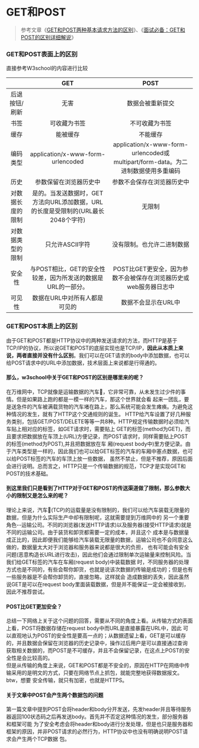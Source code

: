 # GET和POST

> 参考文章《[GET和POST两种基本请求方法的区别](https://www.cnblogs.com/logsharing/p/8448446.html)》、《[面试必备：GET和POST的区别详细解说](https://baijiahao.baidu.com/s?id=1626599028653203490&wfr=spider&for=pc)》

### GET和POST表面上的区别
直接参考W3school的内容进行比较

| |GET|POST|
|:---:|:---:|:---:|
|后退按钮/刷新|无害 |数据会被重新提交|
|书签|可收藏为书签|不可收藏为书签|
|缓存|能被缓存|不能缓存|
|编码类型|application/x-www-form-urlencoded|application/x-www-form-urlencoded或multipart/form-data。为二进制数据使用多重编码|
|历史|参数保留在浏览器历史中|参数不会保存在浏览器历史中|
|对数据长度的限制|是的。当发送数据时，GET方法向URL添加数据，URL的长度是受限制的(URL最长2048个字符)|无限制|
|对数据类型的限制|只允许ASCII字符|没有限制。也允许二进制数据|
|安全性|与POST相比，GET的安全性较差，因为所发送的数据是URL的一部分。|POST比GET更安全，因为参数不会被保存在浏览器历史或web服务器日志中|
|可见性|数据在URL中对所有人都是可见的|数据不会显示在URL中|

### GET和POST本质上的区别
由于GET和POST都是HTTP协议中的两种发送请求的方法，而HTTP是基于TCP/IP的协议，所以说GET和POST的底层实现也是TCP/IP，**因此从本质上来
说，两者直接并没有什么区别**。我们可以在GET请求的body中添加数据，也可以给POST请求中的URL中添加数据，技术层面上来说都是行得通的。  

#### 那么，w3school中关于GET和POST的区别是哪里来的呢？  

在万维网中，TCP就像是运输数据的汽车:car:，它非常可靠，从未发生过少件的事情。但是如果路上跑的都是一模一样的汽车，那这个世界就会看
起来一团乱，要是送急件的汽车被满载货物的汽车堵在路上，那么系统可能会发生瘫痪。为避免这种情况的发生，就有了HTTP这个交通规则的诞生。
HTTP给汽车设置了好几种服务类别，包括GET/POST/DELETE等等一共8种。HTTP规定传输数据时必须给汽车贴上相对应的标签，如GET请求时，需要贴上
GET的标签(method为GET)，而且要求把数据放在车顶上(URL)方便记录，而POST请求时，同样需要贴上POST的标签(method为POST),并且把数据放在车
厢(request body中)里方便记录。由于汽车类型是一样的，因此我们也可以给GET标签的汽车的车厢中塞点数据，也可以给POST标签的汽车的车顶上放一些数据，
虽然不禁止，但是不推荐，原因后面会进行说明。总而言之，HTTP只是一个传输数据的规范，TCP才是实现GET和POST的技术基础。  

#### 到这里我们只是看到了HTTP对于GET和POST的传送渠道做了限制，那么参数大小的限制又是怎么来的呢？  

理论上来说，汽车:car:(TCP)的运载量是没有限制的，我们可以给汽车装载无限量的数据，但是为什么实际生产中却有限制呢，这就需要提到万维网中的
另一个重要角色--运输公司。不同的浏览器(发送HTTP请求)以及服务器(接受HTTP请求)就是不同的运输公司。由于装货和卸货都需要一定的成本，并且这个
成本是与数据量成正比的，因此即便我们能够给汽车装载无限量的数据，运输公司也不会同意这么做的，数据量太大对于浏览器和服务器来说都是很大的负担，
也有可能会有安全问题(恶意构造长URL进行攻击)，因此他们会通过限制单次运输量来控制风险。当我们给GET标签的汽车在车厢(request body)中装载数据
时，不同服务器的处理方式也是不同的，有些会帮你卸货，也就是说该次数据的传输是成功的；但是也有一些服务器是不会帮你卸货的，直接忽略，这样就会
造成数据的丢失，因此虽然说GET是可以在request body里面装载数据，但是并不能保证一定会被接收到，因此不推荐尝试。   

#### POST比GET更加安全？  

总结一下网络上关于这个问题的回答，需要从不同的角度上看。从传输方式的表面上看，POST将数据存储在request body中而URL是直接暴露在URL中，因此
可以直观地认为POST的安全性是要高一点的；从数据遗留上看，GET是可以缓存的，并且数据会保留在浏览器的历史记录中，操作过后用户是可以直接通过查询
获取相关数据的，而POST是不可缓存，并且不会保留记录，在这点上POST的安全性是会比较高的。  
但是从传输的角度上来说，GET和POST都是不安全的，原因在HTTP在网络中传输采用的是明文的方式，只要在网络节点上抓包，就能完整地获得数据报文。btw，想要
安全传输，就只有加密，也就是HTTPS。

#### 关于文章中POST会产生两个数据包的问题

第一篇文章中提到POST会将header和body分开发送，先发header并且等待服务器返回100状态码之后再发送body。首先并不否定这种情况的发生，部分服务器和框架可能
为了安全考虑会将header和body进行分发处理，但是也只是服务器和框架的原因，并非POST请求的必然行为，HTTP协议中也没有明确说明POST请求会产生两个TCP数据
包。

